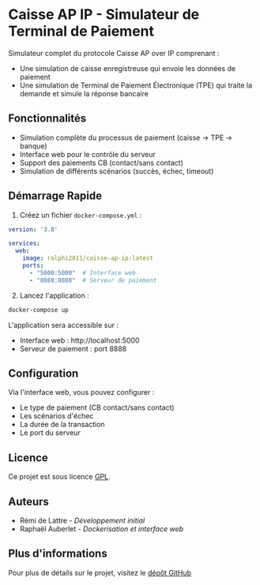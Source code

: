 # Caisse AP IP - Simulateur de Terminal de Paiement

Simulateur complet du protocole Caisse AP over IP comprenant :
- Une simulation de caisse enregistreuse qui envoie les données de paiement
- Une simulation de Terminal de Paiement Électronique (TPE) qui traite la demande et simule la réponse bancaire

## Fonctionnalités

- Simulation complète du processus de paiement (caisse → TPE → banque)
- Interface web pour le contrôle du serveur
- Support des paiements CB (contact/sans contact)
- Simulation de différents scénarios (succès, échec, timeout)

## Démarrage Rapide

1. Créez un fichier `docker-compose.yml` :
```yaml
version: '3.8'

services:
  web:
    image: ralphi2811/caisse-ap-ip:latest
    ports:
      - "5000:5000"  # Interface web
      - "8888:8888"  # Serveur de paiement
```

2. Lancez l'application :
```bash
docker-compose up
```

L'application sera accessible sur :
- Interface web : http://localhost:5000
- Serveur de paiement : port 8888

## Configuration

Via l'interface web, vous pouvez configurer :
- Le type de paiement (CB contact/sans contact)
- Les scénarios d'échec
- La durée de la transaction
- Le port du serveur

## Licence

Ce projet est sous licence [GPL](https://www.gnu.org/licenses/gpl-3.0.html).

## Auteurs

- Rémi de Lattre - *Développement initial*
- Raphaël Auberlet - *Dockerisation et interface web*

## Plus d'informations

Pour plus de détails sur le projet, visitez le [dépôt GitHub](https://github.com/ralphi2811/caisse-ap-ip)
